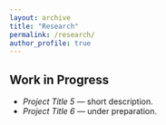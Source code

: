 ```yaml
---
layout: archive
title: "Research"
permalink: /research/
author_profile: true
---
```


## Work in Progress
- *Project Title 5* — short description.  
- *Project Title 6* — under preparation. 




